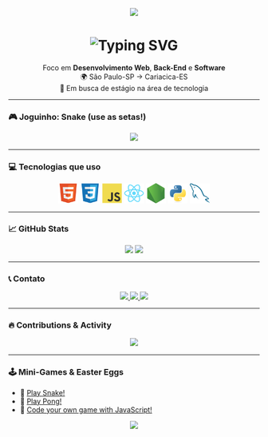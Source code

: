 <p align="center">
  <img src="https://media.giphy.com/media/26tn33aiTi1jkl6H6/giphy.gif" width="300"/>
</p>

<h1 align="center">
  <img src="https://readme-typing-svg.herokuapp.com?font=Fira+Code&weight=500&size=28&pause=1000&center=true&width=435&lines=Fala+a%C3%AD%2C+eu+sou+o+Nathan+Zurita!;Desenvolvedor+Web+em+forma%C3%A7%C3%A3o;Back-End+%2B+Software+%3D+%E2%9D%A4" alt="Typing SVG" />
</h1>

<p align="center">
  Foco em <strong>Desenvolvimento Web</strong>, <strong>Back-End</strong> e <strong>Software</strong> <br>
  🌍 São Paulo-SP → Cariacica-ES <br>
  💼 Em busca de estágio na área de tecnologia
</p>

---

### 🎮 Joguinho: Snake (use as setas!)
<p align="center">
  <a href="https://snake.nathanzurita.dev" target="_blank">
    <img src="https://img.shields.io/badge/Play%20Snake!-darkgreen?style=for-the-badge&logo=python&logoColor=white"/>
  </a>
</p>

---

### 💻 Tecnologias que uso
<p align="center">
  <img src="https://raw.githubusercontent.com/devicons/devicon/master/icons/html5/html5-original.svg" height="40"/>
  <img src="https://raw.githubusercontent.com/devicons/devicon/master/icons/css3/css3-original.svg" height="40"/>
  <img src="https://raw.githubusercontent.com/devicons/devicon/master/icons/javascript/javascript-original.svg" height="40"/>
  <img src="https://raw.githubusercontent.com/devicons/devicon/master/icons/react/react-original.svg" height="40"/>
  <img src="https://raw.githubusercontent.com/devicons/devicon/master/icons/nodejs/nodejs-original.svg" height="40"/>
  <img src="https://raw.githubusercontent.com/devicons/devicon/master/icons/python/python-original.svg" height="40"/>
  <img src="https://raw.githubusercontent.com/devicons/devicon/master/icons/mysql/mysql-original.svg" height="40"/>
</p>

---

### 📈 GitHub Stats

<p align="center">
  <img src="https://github-readme-stats.vercel.app/api?username=Nathan-Zurita&show_icons=true&theme=radical&hide=prs,issues"/>
  <img src="https://github-readme-stats.vercel.app/api/top-langs/?username=Nathan-Zurita&layout=compact&theme=radical"/>
</p>

---

### 📞 Contato

<p align="center">
  <a href="mailto:nathanzurita8@gmail.com">
    <img src="https://img.shields.io/badge/Gmail-D14836?style=for-the-badge&logo=gmail&logoColor=white"/>
  </a>
  <a href="https://www.linkedin.com/in/nathan-zurita" target="_blank">
    <img src="https://img.shields.io/badge/LinkedIn-0077B5?style=for-the-badge&logo=linkedin&logoColor=white"/>
  </a>
  <a href="https://wa.me/5527999299325?text=Ol%C3%A1%2C%20Nathan!" target="_blank">
    <img src="https://img.shields.io/badge/WhatsApp-25D366?style=for-the-badge&logo=whatsapp&logoColor=white"/>
  </a>
</p>

---

### 🔥 Contributions & Activity
<p align="center">
  <img src="https://github-readme-activity-graph.cyclic.app/graph?username=Nathan-Zurita&theme=rogue&hide_border=true" />
</p>

---

### 🕹️ Mini-Games & Easter Eggs
- 🔗 [Play Snake!](https://playsnake.org/)
- 🔗 [Play Pong!](https://ponggame.org/)
- 🔗 [Code your own game with JavaScript!](https://jsfiddle.net/)

<p align="center">
  <img src="https://media.giphy.com/media/l3q2K5jinAlChoCLS/giphy.gif" width="300"/>
</p>
